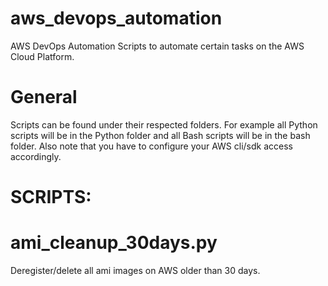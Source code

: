 # aws_devops_automation
AWS DevOps Automation Scripts to automate certain tasks on the AWS Cloud Platform.

# General
Scripts can be found under their respected folders. For example all Python scripts will be in the Python folder and all Bash scripts will be in the bash folder. Also note that you have to configure your AWS cli/sdk access accordingly.

# SCRIPTS:

# ami_cleanup_30days.py
Deregister/delete all ami images on AWS older than 30 days.
